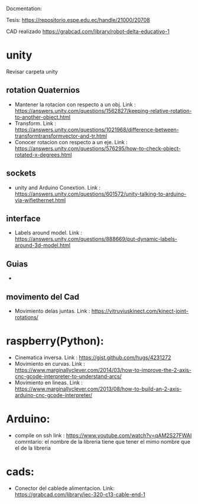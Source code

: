Docmentation:

Tesis:
https://repositorio.espe.edu.ec/handle/21000/20708

CAD realizado
https://grabcad.com/library/robot-delta-educativo-1

# unity 

Revisar carpeta unity

## rotation Quaternios 

- Mantener la rotacion con respecto a un obj.	Link : https://answers.unity.com/questions/1562827/keeping-relative-rotation-to-another-object.html 
- Transform. 								 	Link : https://answers.unity.com/questions/1021968/difference-between-transformtransformvector-and-tr.html
- Conocer rotacion con respecto a un eje.		Link : https://answers.unity.com/questions/576295/how-to-check-object-rotated-x-degrees.html
## sockets

- unity and Arduino Conextion. Link : https://answers.unity.com/questions/601572/unity-talking-to-arduino-via-wifiethernet.html

## interface

- Labels around model.		Link : https://answers.unity.com/questions/888669/put-dynamic-labels-around-3d-model.html

## Guias
- 

## movimento del Cad
- Movimiento delas juntas.		Link : https://vitruviuskinect.com/kinect-joint-rotations/

# raspberry(Python):

- Cinematica inversa. 		Link : https://gist.github.com/hugs/4231272
- Movimiento en curvas. 	Link : https://www.marginallyclever.com/2014/03/how-to-improve-the-2-axis-cnc-gcode-interpreter-to-understand-arcs/
- Movimiento en lineas.		Link : https://www.marginallyclever.com/2013/08/how-to-build-an-2-axis-arduino-cnc-gcode-interpreter/




# Arduino:
- compile on ssh			link : https://www.youtube.com/watch?v=qAM2S27FWAI			comrntario: el nombre de la libreria tiene que tener el mimo nombre que el de la libreria





# cads:

- Conector del cablede alimentacion. 	Link: https://grabcad.com/library/iec-320-c13-cable-end-1